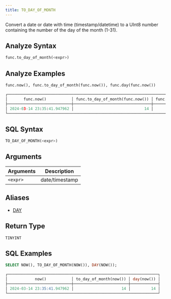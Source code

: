 ```yaml
---
title: TO_DAY_OF_MONTH
---
```


Convert a date or date with time (timestamp/datetime) to a UInt8 number containing the number of the day of the month (1-31).

## Analyze Syntax

```python
func.to_day_of_month(<expr>)
```

## Analyze Examples

```python
func.now(), func.to_day_of_month(func.now()), func.day(func.now())

┌──────────────────────────────────────────────────────────────────────────────────────┐
│       func.now()           │ func.to_day_of_month(func.now()) │ func.day(func.now()) │
├────────────────────────────┼──────────────────────────────────┼──────────────────────┤
│ 2024-03-14 23:35:41.947962 │                               14 │                   14 │
└──────────────────────────────────────────────────────────────────────────────────────┘
```

## SQL Syntax

```sql
TO_DAY_OF_MONTH(<expr>)
```

## Arguments

| Arguments | Description    |
|-----------|----------------|
| `<expr>`  | date/timestamp |

## Aliases

- [DAY](day)

## Return Type

`TINYINT`

## SQL Examples

```sql
SELECT NOW(), TO_DAY_OF_MONTH(NOW()), DAY(NOW());

┌──────────────────────────────────────────────────────────────────┐
│            now()           │ to_day_of_month(now()) │ day(now()) │
├────────────────────────────┼────────────────────────┼────────────┤
│ 2024-03-14 23:35:41.947962 │                     14 │         14 │
└──────────────────────────────────────────────────────────────────┘
```